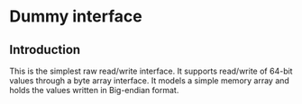 # Dummy interface

## Introduction

This is the simplest raw read/write interface. 
It supports read/write of 64-bit values through a byte array interface.
It models a simple memory array and holds the values written in Big-endian format.


